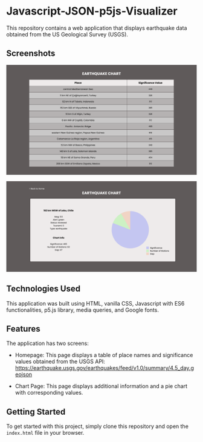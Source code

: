 # Javascript-JSON-p5js-Visualizer

This repository contains a web application that displays earthquake data obtained from the US Geological Survey (USGS).

## Screenshots

![Homepage](/screens/table.png)

![Chart Page](/screens/chart.png)

## Technologies Used

This application was built using HTML, vanilla CSS, Javascript with ES6 functionalities, p5.js library, media queries, and Google fonts.

## Features

The application has two screens:

- Homepage: This page displays a table of place names and significance values obtained from the USGS API: https://earthquake.usgs.gov/earthquakes/feed/v1.0/summary/4.5_day.geojson

- Chart Page: This page displays additional information and a pie chart with corresponding values.

## Getting Started

To get started with this project, simply clone this repository and open the `index.html` file in your browser.

